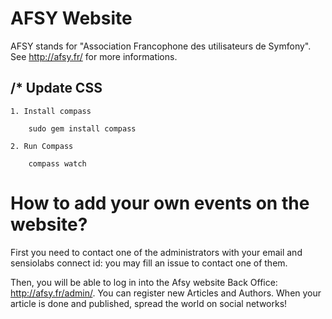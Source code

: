 AFSY Website
============

AFSY stands for "Association Francophone des utilisateurs de Symfony". See http://afsy.fr/ for more informations.


/* Update CSS
---------------------------------------------------
    1. Install compass

        sudo gem install compass

    2. Run Compass

        compass watch

How to add your own events on the website?
==========================================

First you need to contact one of the administrators with your email and sensiolabs connect id: you may fill an issue to contact one of them.

Then, you will be able to log in into the Afsy website Back Office: http://afsy.fr/admin/. You can register new Articles and Authors.
When your article is done and published, spread the world on social networks!
